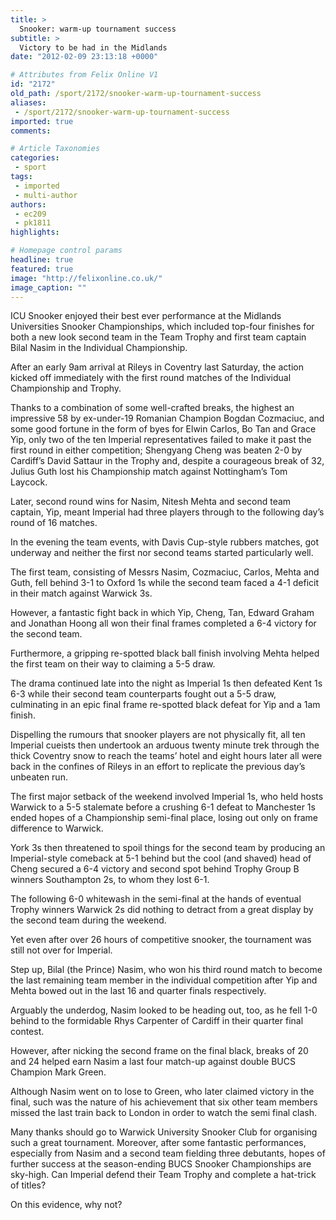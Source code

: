 ```yaml
---
title: >
  Snooker: warm-up tournament success
subtitle: >
  Victory to be had in the Midlands
date: "2012-02-09 23:13:18 +0000"

# Attributes from Felix Online V1
id: "2172"
old_path: /sport/2172/snooker-warm-up-tournament-success
aliases:
 - /sport/2172/snooker-warm-up-tournament-success
imported: true
comments:

# Article Taxonomies
categories:
 - sport
tags:
 - imported
 - multi-author
authors:
 - ec209
 - pk1811
highlights:

# Homepage control params
headline: true
featured: true
image: "http://felixonline.co.uk/"
image_caption: ""
---
```


ICU Snooker enjoyed their best ever performance at the Midlands Universities Snooker Championships, which included top-four finishes for both a new look second team in the Team Trophy and first team captain Bilal Nasim in the Individual Championship.

After an early 9am arrival at Rileys in Coventry last Saturday, the action kicked off immediately with the first round matches of the Individual Championship and Trophy.

Thanks to a combination of some well-crafted breaks, the highest an impressive 58 by ex-under-19 Romanian Champion Bogdan Cozmaciuc, and some good fortune in the form of byes for Elwin Carlos, Bo Tan and Grace Yip, only two of the ten Imperial representatives failed to make it past the first round in either competition; Shengyang Cheng was beaten 2-0 by Cardiff’s David Sattaur in the Trophy and, despite a courageous break of 32, Julius Guth lost his Championship match against Nottingham’s Tom Laycock.

Later, second round wins for Nasim, Nitesh Mehta and second team captain, Yip, meant Imperial had three players through to the following day’s round of 16 matches.

In the evening the team events, with Davis Cup-style rubbers matches, got underway and neither the first nor second teams started particularly well.

The first team, consisting of Messrs Nasim, Cozmaciuc, Carlos, Mehta and Guth, fell behind 3-1 to Oxford 1s while the second team faced a 4-1 deficit in their match against Warwick 3s.

However, a fantastic fight back in which Yip, Cheng, Tan, Edward Graham and Jonathan Hoong all won their final frames completed a 6-4 victory for the second team.

Furthermore, a gripping re-spotted black ball finish involving Mehta helped the first team on their way to claiming a 5-5 draw.

The drama continued late into the night as Imperial 1s then defeated Kent 1s 6-3 while their second team counterparts fought out a 5-5 draw, culminating in an epic final frame re-spotted black defeat for Yip and a 1am finish.

Dispelling the rumours that snooker players are not physically fit, all ten Imperial cueists then undertook an arduous twenty minute trek through the thick Coventry snow to reach the teams’ hotel and eight hours later all were back in the confines of Rileys in an effort to replicate the previous day’s unbeaten run.

The first major setback of the weekend involved Imperial 1s, who held hosts Warwick to a 5-5 stalemate before a crushing 6-1 defeat to Manchester 1s ended hopes of a Championship semi-final place, losing out only on frame difference to Warwick.

York 3s then threatened to spoil things for the second team by producing an Imperial-style comeback at 5-1 behind but the cool (and shaved) head of Cheng secured a 6-4 victory and second spot behind Trophy Group B winners Southampton 2s, to whom they lost 6-1.

The following 6-0 whitewash in the semi-final at the hands of eventual Trophy winners Warwick 2s did nothing to detract from a great display by the second team during the weekend.

Yet even after over 26 hours of competitive snooker, the tournament was still not over for Imperial.

Step up, Bilal (the Prince) Nasim, who won his third round match to become the last remaining team member in the individual competition after Yip and Mehta bowed out in the last 16 and quarter finals respectively.

Arguably the underdog, Nasim looked to be heading out, too, as he fell 1-0 behind to the formidable Rhys Carpenter of Cardiff in their quarter final contest.

However, after nicking the second frame on the final black, breaks of 20 and 24 helped earn Nasim a last four match-up against double BUCS Champion Mark Green.

Although Nasim went on to lose to Green, who later claimed victory in the final, such was the nature of his achievement that six other team members missed the last train back to London in order to watch the semi final clash.

Many thanks should go to Warwick University Snooker Club for organising such a great tournament.
 Moreover, after some fantastic performances, especially from Nasim and a second team fielding three debutants, hopes of further success at the season-ending BUCS Snooker Championships are sky-high. Can Imperial defend their Team Trophy and complete a hat-trick of titles?

On this evidence, why not?
